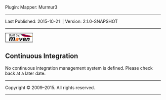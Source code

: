 Plugin: Mapper: Murmur3

------------------------------------------------------------------------

<span id="publishDate">Last Published: 2015-10-21</span>  | <span id="projectVersion">Version: 2.1.0-SNAPSHOT</span>

------------------------------------------------------------------------

[![Built by Maven](./images/logos/maven-feather.png)](http://maven.apache.org/ "Built by Maven")

Continuous Integration
----------------------

No continuous integration management system is defined. Please check back at a later date.

------------------------------------------------------------------------

Copyright © 2009–2015. All rights reserved.

------------------------------------------------------------------------


